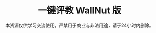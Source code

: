 <div align="center">
    <h1>
        一键评教 WallNut 版
    </h1>
本资源仅供学习交流使用，严禁用于商业与非法用途，请于24小时内删除。
</div>



